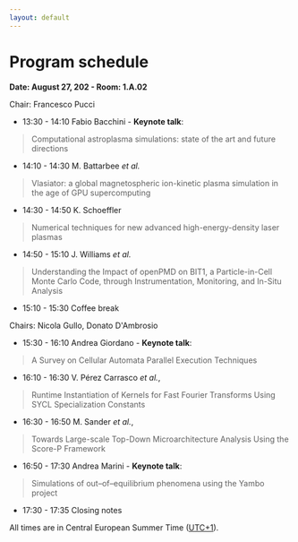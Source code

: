 ```yaml
---
layout: default
---
```


# Program schedule

<!-- TBA -->

**Date: August 27, 202 - Room: 1.A.02**

Chair: Francesco Pucci

- 13:30 - 14:10 Fabio Bacchini - **Keynote talk**: 
> Computational astroplasma simulations: state of the art and future directions
- 14:10 - 14:30 M. Battarbee *et al.*
> Vlasiator: a global magnetospheric ion-kinetic plasma simulation in the age of GPU supercomputing
- 14:30 - 14:50 K. Schoeffler
> Numerical techniques for new advanced high-energy-density laser plasmas
- 14:50 - 15:10 J. Williams *et al.*
> Understanding the Impact of openPMD on BIT1, a Particle-in-Cell Monte Carlo Code, through Instrumentation, Monitoring, and In-Situ Analysis

- 15:10 - 15:30 Coffee break

Chairs: Nicola Gullo, Donato D'Ambrosio 

- 15:30 - 16:10 Andrea Giordano - **Keynote talk**: 
> A Survey on Cellular Automata Parallel Execution Techniques
- 16:10 - 16:30 V. Pérez Carrasco *et al.*, 
> Runtime Instantiation of Kernels for Fast Fourier Transforms Using SYCL Specialization Constants
- 16:30 - 16:50 M. Sander *et al.*,
> Towards Large-scale Top-Down Microarchitecture Analysis Using the Score-P Framework
- 16:50 - 17:30 Andrea Marini - **Keynote talk**: 
> Simulations of out–of–equilibrium phenomena using the Yambo project

- 17:30 - 17:35 Closing notes

All times are in Central European Summer Time ([UTC+1](https://www.timeanddate.com/worldclock/spain/madrid)).

<!-- The complete EuroPar program is available at [https://2024.euro-par.org/program/](https://2024.euro-par.org/program/). 
-->

